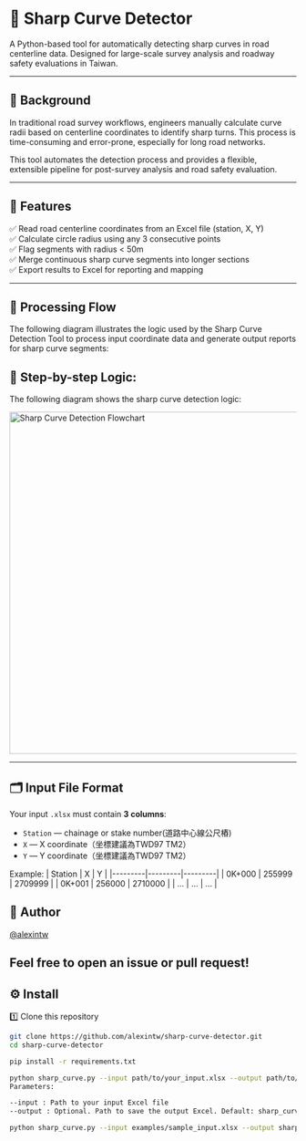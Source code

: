 # 📏 Sharp Curve Detector

A Python-based tool for automatically detecting sharp curves in road centerline data. Designed for large-scale survey analysis and roadway safety evaluations in Taiwan.

---

## 🧠 Background

In traditional road survey workflows, engineers manually calculate curve radii based on centerline coordinates to identify sharp turns. This process is time-consuming and error-prone, especially for long road networks.

This tool automates the detection process and provides a flexible, extensible pipeline for post-survey analysis and road safety evaluation.

---

## 🚧 Features

✅ Read road centerline coordinates from an Excel file (station, X, Y)  
✅ Calculate circle radius using any 3 consecutive points  
✅ Flag segments with radius < 50m  
✅ Merge continuous sharp curve segments into longer sections  
✅ Export results to Excel for reporting and mapping

---

## 🧭 Processing Flow
The following diagram illustrates the logic used by the Sharp Curve Detection Tool to process input coordinate data and generate output reports for sharp curve segments:


## 🧮 Step-by-step Logic:

The following diagram shows the sharp curve detection logic:

<img src="./sharp_curve_mermaid.svg" alt="Sharp Curve Detection Flowchart" width="600"/>


---

## 🗂️ Input File Format

Your input `.xlsx` must contain **3 columns**:
- `Station` — chainage or stake number(道路中心線公尺樁) 
- `X` — X coordinate（坐標建議為TWD97 TM2）
- `Y` — Y coordinate（坐標建議為TWD97 TM2）

Example:
| Station | X       | Y       |
|---------|---------|---------|
| 0K+000  | 255999  | 2709999 |
| 0K+001  | 256000  | 2710000 |
| ...     | ...     | ...     |

## 👤 Author

[@alexintw](https://github.com/alexintw)

Feel free to open an issue or pull request!
---

## ⚙️ Install

1️⃣ Clone this repository  
```bash
git clone https://github.com/alexintw/sharp-curve-detector.git
cd sharp-curve-detector

pip install -r requirements.txt

python sharp_curve.py --input path/to/your_input.xlsx --output path/to/output.xlsx
Parameters:

--input : Path to your input Excel file
--output : Optional. Path to save the output Excel. Default: sharp_curves_output.xlsx

python sharp_curve.py --input examples/sample_input.xlsx --output sharp_curves_output.xlsx
